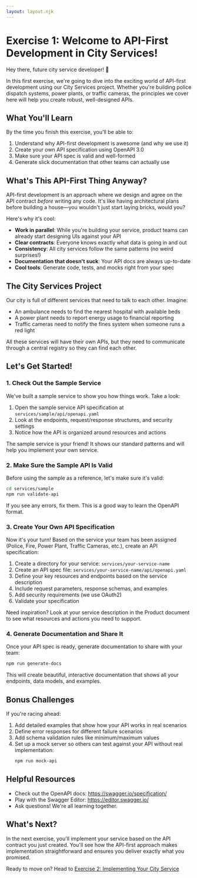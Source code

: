 ```yaml
---
layout: layout.njk
---
```


# Exercise 1: Welcome to API-First Development in City Services!

Hey there, future city service developer! 👋 

In this first exercise, we're going to dive into the exciting world of API-first development using our City Services project. Whether you're building police dispatch systems, power plants, or traffic cameras, the principles we cover here will help you create robust, well-designed APIs.

## What You'll Learn

By the time you finish this exercise, you'll be able to:

1. Understand why API-first development is awesome (and why we use it)
2. Create your own API specification using OpenAPI 3.0
3. Make sure your API spec is valid and well-formed
4. Generate slick documentation that other teams can actually use

## What's This API-First Thing Anyway?

API-first development is an approach where we design and agree on the API contract *before* writing any code. It's like having architectural plans before building a house—you wouldn't just start laying bricks, would you?

Here's why it's cool:

- **Work in parallel**: While you're building your service, product teams can already start designing UIs against your API
- **Clear contracts**: Everyone knows exactly what data is going in and out
- **Consistency**: All city services follow the same patterns (no weird surprises!)
- **Documentation that doesn't suck**: Your API docs are always up-to-date
- **Cool tools**: Generate code, tests, and mocks right from your spec

## The City Services Project

Our city is full of different services that need to talk to each other. Imagine:

- An ambulance needs to find the nearest hospital with available beds
- A power plant needs to report energy usage to financial reporting
- Traffic cameras need to notify the fines system when someone runs a red light

All these services will have their own APIs, but they need to communicate through a central registry so they can find each other.

## Let's Get Started!

### 1. Check Out the Sample Service

We've built a sample service to show you how things work. Take a look:

1. Open the sample service API specification at `services/sample/api/openapi.yaml`
2. Look at the endpoints, request/response structures, and security settings
3. Notice how the API is organized around resources and actions

The sample service is your friend! It shows our standard patterns and will help you implement your own service.

### 2. Make Sure the Sample API Is Valid

Before using the sample as a reference, let's make sure it's valid:

```bash
cd services/sample
npm run validate-api
```

If you see any errors, fix them. This is a good way to learn the OpenAPI format.

### 3. Create Your Own API Specification

Now it's your turn! Based on the service your team has been assigned (Police, Fire, Power Plant, Traffic Cameras, etc.), create an API specification:

1. Create a directory for your service: `services/your-service-name`
2. Create an API spec file: `services/your-service-name/api/openapi.yaml`
3. Define your key resources and endpoints based on the service description
4. Include request parameters, response schemas, and examples
5. Add security requirements (we use OAuth2)
6. Validate your specification

Need inspiration? Look at your service description in the Product document to see what resources and actions you need to support.

### 4. Generate Documentation and Share It

Once your API spec is ready, generate documentation to share with your team:

```bash
npm run generate-docs
```

This will create beautiful, interactive documentation that shows all your endpoints, data models, and examples.

## Bonus Challenges

If you're racing ahead:

1. Add detailed examples that show how your API works in real scenarios
2. Define error responses for different failure scenarios
3. Add schema validation rules like minimum/maximum values 
4. Set up a mock server so others can test against your API without real implementation:
   ```bash
   npm run mock-api
   ```

## Helpful Resources

- Check out the OpenAPI docs: https://swagger.io/specification/
- Play with the Swagger Editor: https://editor.swagger.io/
- Ask questions! We're all learning together.

## What's Next?

In the next exercise, you'll implement your service based on the API contract you just created. You'll see how the API-first approach makes implementation straightforward and ensures you deliver exactly what you promised.

Ready to move on? Head to [Exercise 2: Implementing Your City Service](../../02-1-introduction)

